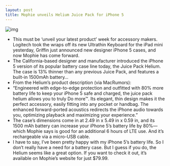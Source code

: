 ```yaml
---
layout: post
title: Mophie unveils Helium Juice Pack for iPhone 5
---
```

![img](http://media.idownloadblog.com/wp-content/uploads/2013/02/mophie-helium.png)
* This must be ‘unveil your latest product’ week for accessory makers. Logitech took the wraps off its new Ultrathin Keyboard for the iPad mini yesterday, Griffin just announced new designer iPhone 5 cases, and now Mophie has come forward.
* The California-based designer and manufacturer introduced the iPhone 5 version of its popular battery case line today, the Juice Pack Helium. The case is 13% thinner than any previous Juice Pack, and features a built-in 1500mAh battery…
* From the Helium’s product description (via MacRumors):
* “Engineered with edge-to-edge protection and outfitted with 80% more battery life to keep your iPhone 5 safe and charged, the juice pack helium allows you to truly Do more™. Its elegant, thin design makes it the perfect accessory, easily fitting into any pocket or handbag. The enhanced forward-ported acoustics redirects the iPhone audio towards you, optimizing playback and maximizing your experience.”
* The case’s dimensions come in at 2.49 in x 5.49 in x 0.59 in, and its 1500 mAh battery can increase your iPhone 5’s battery life by 80%— which Mophie says is good for an additional 6 hours of LTE use. And it’s rechargeable via a micro-USB cable.
* I have to say, I’ve been pretty happy with my iPhone 5’s battery life. So I don’t really have a need for a battery case. But I guess if you do, the Helium seems like a great option. If you want to check it out, it’s available on Mophie’s website for just $79.99.

